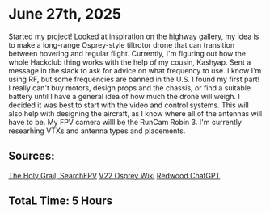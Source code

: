 # June 27th, 2025
Started my project! Looked at inspiration on the highway gallery, my idea is to make a long-range Osprey-style tiltrotor drone that can transition between hovering and regular flight. Currently, I'm figuring out how the whole Hackclub thing works with the help of my cousin, Kashyap.
Sent a message in the slack to ask for advice on what frequency to use. I know I'm using RF, but some frequencies are banned in the U.S.
I found my first part! I really can't buy motors, design props and the chassis, or find a suitable battery until I have a general idea of how much the drone will weigh. I decided it was best to start with the video and control systems. This will also help with designing the aircraft, as I know where all of the antennas will have to be. My FPV camera willl be the RunCam Robin 3. I'm currently researhing VTXs and antenna types and placements.
## Sources:
[The Holy Grail, SearchFPV](https://searchfpv.com/cgi/searchtool)
[V22 Osprey Wiki](https://en.wikipedia.org/wiki/Bell_Boeing_V-22_Osprey)
[Redwood ChatGPT](https://chatgpt.com/c/685f1125-39e0-8003-a5b2-7f9634871421)
## TotaL Time: 5 Hours
